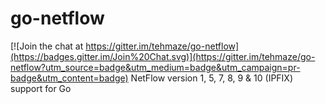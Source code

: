 # go-netflow

[![Join the chat at https://gitter.im/tehmaze/go-netflow](https://badges.gitter.im/Join%20Chat.svg)](https://gitter.im/tehmaze/go-netflow?utm_source=badge&utm_medium=badge&utm_campaign=pr-badge&utm_content=badge)
NetFlow version 1, 5, 7, 8, 9 &amp; 10 (IPFIX) support for Go
